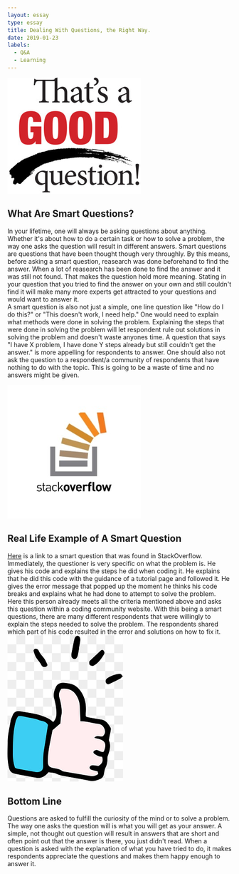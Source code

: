 ```yaml
---
layout: essay
type: essay
title: Dealing With Questions, the Right Way. 
date: 2019-01-23
labels:
  - Q&A 
  - Learning
---
```

<img class="ui small right floated image" src="../images/GoodQuestion.jpg">

## What Are Smart Questions? 
In your lifetime, one will always be asking questions about anything. Whether it's about how to do a certain task or how to solve a problem, the way one asks the question will result in different answers. Smart questions are questions that have been thought though very throughly. By this means, before asking a smart question, reasearch was done beforehand to find the answer. When a lot of reasearch has been done to find the answer and it was still not found. That makes the question hold more meaning. Stating in your question that you tried to find the answer on your own and still couldn't find it will make many more experts get attracted to your questions and would want to answer it.<br />
A smart question is also not just a simple, one line question like "How do I do this?" or "This doesn't work, I need help."  One would need to explain what methods were done in solving the problem. Explaining the steps that were done in solving the problem will let respondent rule out solutions in solving the problem and doesn't waste anyones time. A question that says "I have X problem, I have done Y steps already but still couldn't get the answer." is more appelling for respondents to answer. One should also not ask the question to a respondent/a community of respondents that have nothing to do with the topic. This is going to be a waste of time and no answers might be given. 

<img class="ui small left floated image" src="../images/stackoverflow.jpg">

## Real Life Example of A Smart Question
 [Here](https://stackoverflow.com/questions/44649988/spring-boot-actuator-health-is-not-working) is a link to a smart question that was found in StackOverflow. Immediately, the questioner is very specific on what the problem is. He gives his code and explains the steps he did when coding it. He explains that he did this code with the guidance of a tutorial page and followed it. He gives the error message that popped up the moment he thinks his code breaks and explains what he had done to attempt to solve the problem. Here this person already meets all the criteria mentioned above and asks this question within a coding community website. With this being a smart questions, there are many different respondents that were willingly to explain the steps needed to solve the problem. The respondents shared which part of his code resulted in the error and solutions on how to fix it. 
 <img class="ui small right floated image" src="../images/thumb.jpg">

 ## Bottom Line
  Questions are asked to fulfill the curiosity of the mind or to solve a problem. The way one asks the question will is what you will get as your answer. A simple, not thought out question will result in answers that are short and often point out that the answer is there, you just didn't read. When a question is asked with the explanation of what you have tried to do, it makes respondents appreciate the questions and makes them happy enough to answer it. 
